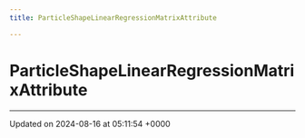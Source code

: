 ```yaml
---
title: ParticleShapeLinearRegressionMatrixAttribute

---
```


# ParticleShapeLinearRegressionMatrixAttribute





-------------------------------

Updated on 2024-08-16 at 05:11:54 +0000